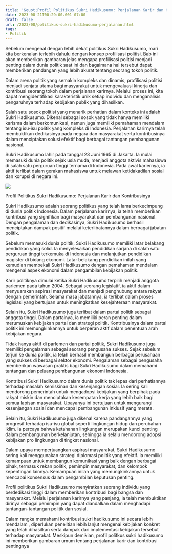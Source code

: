 ```yaml
---
title: '&quot;Profil Politikus Sukri Hadikusumo: Perjalanan Karir dan Kontribusinya&quot;'
date: 2023-08-21T00:29:00.001-07:00
draft: false
url: /2023/08/politikus-sukri-hadikusumo-perjalanan.html
tags: 
- Politik
---
```


Sebelum mengenal dengan lebih dekat politikus Sukri Hadikusumo, mari kita berkenalan terlebih dahulu dengan konsep profilisasi politisi. Bab ini akan memberikan gambaran jelas mengapa profilisasi politisi menjadi penting dalam dunia politik saat ini dan bagaimana hal tersebut dapat memberikan pandangan yang lebih akurat tentang seorang tokoh politik.  

Dalam arena politik yang semakin kompleks dan dinamis, profilisasi politisi menjadi senjata utama bagi masyarakat untuk mengevaluasi kinerja dan kontribusi seorang tokoh dalam perjalanan karirnya. Melalui proses ini, kita dapat mengidentifikasi karakteristik unik setiap individu dan menganalisis pengaruhnya terhadap kebijakan publik yang dihasilkan.

Salah satu sosok politisi yang menarik perhatian dalam konteks ini adalah Sukri Hadikusumo. Dikenal sebagai sosok yang tidak hanya memiliki karisma dalam berkomunikasi, namun juga memiliki pemahaman mendalam tentang isu-isu politik yang kompleks di Indonesia. Perjalanan karirnya telah membuktikan dedikasinya pada negara dan masyarakat serta kontribusinya dalam menciptakan solusi efektif bagi berbagai tantangan pembangunan nasional.

Sukri Hadikusumo lahir pada tanggal 23 Juni 1965 di Jakarta. Ia mulai memasuki dunia politik sejak usia muda, menjadi anggota aktivis mahasiswa di salah satu perguruan tinggi ternama di Indonesia. Pada awal kariernya, ia aktif terlibat dalam gerakan mahasiswa untuk melawan ketidakadilan sosial dan korupsi di negara ini.

  

![](https://i.ytimg.com/vi/yJC3vEURLWM/maxresdefault.jpg)

  

Profil Politikus Sukri Hadikusumo: Perjalanan Karir dan Kontribusinya

  

Sukri Hadikusumo adalah seorang politikus yang telah lama berkecimpung di dunia politik Indonesia. Dalam perjalanan karirnya, ia telah memberikan kontribusi yang signifikan bagi masyarakat dan pembangunan nasional. Dengan pengalaman dan dedikasinya, Sukri Hadikusumo berhasil menciptakan dampak positif melalui keterlibatannya dalam berbagai jabatan politik.

Sebelum memasuki dunia politik, Sukri Hadikusumo memiliki latar belakang pendidikan yang solid. Ia menyelesaikan pendidikan sarjana di salah satu perguruan tinggi terkemuka di Indonesia dan melanjutkan pendidikan magister di bidang ekonomi. Latar belakang pendidikan inilah yang kemudian membekali Sukri Hadikusumo dengan pemahaman mendalam mengenai aspek ekonomi dalam pengambilan kebijakan politik.

Karir politiknya dimulai ketika Sukri Hadikusumo terpilih menjadi anggota parlemen pada tahun 2004. Sebagai seorang legislatif, ia aktif dalam menyuarakan aspirasi masyarakat dan menjadi penghubung antara rakyat dengan pemerintah. Selama masa jabatannya, ia terlibat dalam proses legislasi yang bertujuan untuk meningkatkan kesejahteraan masyarakat.

Selain itu, Sukri Hadikusumo juga terlibat dalam partai politik sebagai anggota tinggi. Dalam partainya, ia memiliki peran penting dalam merumuskan kebijakan partai dan strategi politik. Kontribusinya dalam partai politik ini memungkinkannya untuk berperan aktif dalam penentuan arah kebijakan negara.

Tidak hanya aktif di parlemen dan partai politik, Sukri Hadikusumo juga memiliki pengalaman sebagai seorang pengusaha sukses. Sejak sebelum terjun ke dunia politik, ia telah berhasil membangun berbagai perusahaan yang sukses di berbagai sektor ekonomi. Pengalaman sebagai pengusaha memberikan wawasan praktis bagi Sukri Hadikusumo dalam memahami tantangan dan peluang pembangunan ekonomi Indonesia.

Kontribusi Sukri Hadikusumo dalam dunia politik tak lepas dari perhatiannya terhadap masalah kemiskinan dan kesenjangan sosial. Ia sering kali mendorong pemerintah untuk mengadopsi kebijakan yang berpihak pada rakyat miskin dan menciptakan kesempatan kerja yang lebih baik bagi semua lapisan masyarakat. Upayanya ini bertujuan untuk mengurangi kesenjangan sosial dan mencapai pembangunan inklusif yang merata.

  

Selain itu, Sukri Hadikusumo juga dikenal karena pandangannya yang progresif terhadap isu-isu global seperti lingkungan hidup dan perubahan iklim. Ia percaya bahwa ketahanan lingkungan merupakan kunci penting dalam pembangunan berkelanjutan, sehingga ia selalu mendorong adopsi kebijakan pro lingkungan di tingkat nasional.

  

Dalam upaya memperjuangkan aspirasi masyarakat, Sukri Hadikusumo sering kali menggunakan strategi diplomasi politik yang efektif. Ia memiliki kemampuan untuk membangun komunikasi yang baik dengan berbagai pihak, termasuk rekan politik, pemimpin masyarakat, dan kelompok kepentingan lainnya. Kemampuan inilah yang memungkinkannya untuk mencapai konsensus dalam pengambilan keputusan penting.

  

Profil politikus Sukri Hadikusumo menyiratkan seorang individu yang berdedikasi tinggi dalam memberikan kontribusi bagi bangsa dan masyarakat. Melalui perjalanan karirnya yang panjang, ia telah membuktikan dirinya sebagai pemimpin yang dapat diandalkan dalam menghadapi tantangan-tantangan politik dan sosial.

  

Dalam rangka memahami kontribusi sukri hadikusumo ini secara lebih mendalam , diperlukan penelitian lebih lanjut mengenai kebijakan konkret yang telah dihasilkan serta dampak dari implementasi kebijakan tersebut terhadap masyarakat. Meskipun demikian, profil politkus sukri hadikusumo ini memberikan gambaran umum tentang perjalanan karir dan kontribusi pentingnya